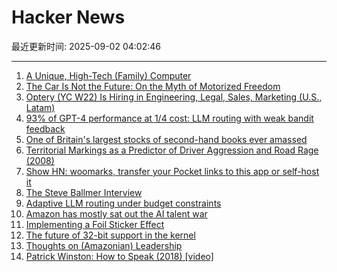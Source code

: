 # Hacker News

最近更新时间: 2025-09-02 04:02:46

--- 
1. [A Unique, High-Tech (Family) Computer](https://nicole.express/2025/a-computer-in-your-home.html) 
2. [The Car Is Not the Future: On the Myth of Motorized Freedom](https://blog.scaramuzza.me/articles/the_car_is_not_the_future.html) 
3. [Optery (YC W22) Is Hiring in Engineering, Legal, Sales, Marketing (U.S., Latam)](https://www.optery.com/careers/) 
4. [93% of GPT-4 performance at 1/4 cost: LLM routing with weak bandit feedback](https://arxiv.org/abs/2508.21141) 
5. [One of Britain's largest stocks of second-hand books ever amassed](https://www.worldofinteriors.com/story/richard-axe-second-hand-books-yorkshire) 
6. [Territorial Markings as a Predictor of Driver Aggression and Road Rage (2008)](https://onlinelibrary.wiley.com/doi/abs/10.1111/j.1559-1816.2008.00364.x?prevSearch=allfield%3A%28szlemko%29) 
7. [Show HN: woomarks, transfer your Pocket links to this app or self-host it](https://woomarks.com) 
8. [The Steve Ballmer Interview](https://www.acquired.fm/episodes/the-steve-ballmer-interview) 
9. [Adaptive LLM routing under budget constraints](https://arxiv.org/abs/2508.21141) 
10. [Amazon has mostly sat out the AI talent war](https://www.businessinsider.com/amazon-ai-talent-wars-internal-document-2025-8) 
11. [Implementing a Foil Sticker Effect](https://www.4rknova.com/blog/2025/08/30/foil-sticker) 
12. [The future of 32-bit support in the kernel](https://lwn.net/SubscriberLink/1035727/4837b0d3dccf1cbb/) 
13. [Thoughts on (Amazonian) Leadership](https://www.daemonology.net/blog/2025-09-01-Thoughts-on-Amazonian-Leadership.html) 
14. [Patrick Winston: How to Speak (2018) [video]](https://www.youtube.com/watch?v=Unzc731iCUY) 
